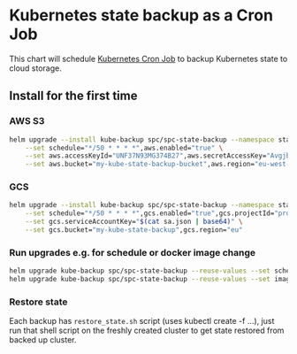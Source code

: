 # Kubernetes state backup as a Cron Job

This chart will schedule [Kubernetes Cron Job](https://kubernetes.io/docs/user-guide/cron-jobs/) to backup Kubernetes state to cloud storage.

## Install for the first time
### AWS S3
```bash
helm upgrade --install kube-backup spc/spc-state-backup --namespace stackpoint-system \
    --set schedule="*/50 * * * *",aws.enabled="true" \
    --set aws.accessKeyId="UNF37N93MG374B27",aws.secretAccessKey="AvgjbYndf9TMF8Y3F3J993TMTJ2309T" \
    --set aws.bucket="my-kube-state-backup-bucket",aws.region="eu-west-2"
```

### GCS
```bash
helm upgrade --install kube-backup spc/spc-state-backup --namespace stackpoint-system \
    --set schedule="*/50 * * * *",gcs.enabled="true",gcs.projectId="project-123" \
    --set gcs.serviceAccountKey="$(cat sa.json | base64)" \
    --set gcs.bucket="my-kube-state-backup",gcs.region="eu"
```

### Run upgrades e.g. for schedule or docker image change
```bash
helm upgrade kube-backup spc/spc-state-backup --reuse-values --set schedule="*/30 * * * *"
helm upgrade kube-backup spc/spc-state-backup --reuse-values --set imageTag="0.1.8"
```

### Restore state
Each backup has `restore_state.sh` script (uses kubectl create -f ...), just run that shell script
on the freshly created cluster to get state restored from backed up cluster.
